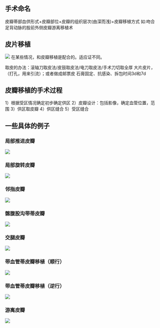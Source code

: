 ## 手术命名

皮瓣蒂部血供形式+皮瓣部位+皮瓣的组织层次(由深而浅)+皮瓣移植方式
如:吻合足背动脉的股前外侧皮瓣游离移植术

## 皮片移植

![](https://github.com/retire2053/flap_design_navigation/blob/main/resources/f-3.png)
在某些情况，和皮瓣移植是配合的。适应证不同。

取皮的办法：滚轴刀取皮法/皮鼓取皮法/电刀取皮法/手术刀切取全厚
大片皮片，（打孔，用来引流）；或者做成邮票皮
石膏固定、抗感染、拆包时间3d和7d


## 皮瓣移植的手术过程

1）根据受区情况确定初步确定供区
2）皮瓣设计：包括影像，确定血管位置，范围
3）供区取皮瓣
4）供区缝合
5）受区缝合

## 一些具体的例子

### 局部推进皮瓣
![](https://github.com/retire2053/flap_design_navigation/blob/main/resources/f-4.png)

### 局部旋转皮瓣
![](https://github.com/retire2053/flap_design_navigation/blob/main/resources/f-5.png)

### 邻指皮瓣
![](https://github.com/retire2053/flap_design_navigation/blob/main/resources/f-6.png)

### 髂腹股沟带蒂皮瓣
![](https://github.com/retire2053/flap_design_navigation/blob/main/resources/f-7.png)

### 交腿皮瓣
![](https://github.com/retire2053/flap_design_navigation/blob/main/resources/f-8.png)

### 带血管蒂皮瓣移植（顺行）
![](https://github.com/retire2053/flap_design_navigation/blob/main/resources/f-9.png)

### 带血管蒂皮瓣移植（逆行）
![](https://github.com/retire2053/flap_design_navigation/blob/main/resources/f-10.png)

### 游离皮瓣
![](https://github.com/retire2053/flap_design_navigation/blob/main/resources/f-11.png)
